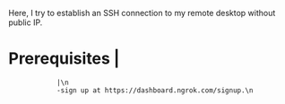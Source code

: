 Here, I try to establish an SSH connection to my remote desktop without public IP.

# Prerequisites |
                |\n
                -sign up at https://dashboard.ngrok.com/signup.\n